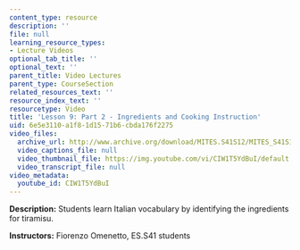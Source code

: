 ```yaml
---
content_type: resource
description: ''
file: null
learning_resource_types:
- Lecture Videos
optional_tab_title: ''
optional_text: ''
parent_title: Video Lectures
parent_type: CourseSection
related_resources_text: ''
resource_index_text: ''
resourcetype: Video
title: 'Lesson 9: Part 2 - Ingredients and Cooking Instruction'
uid: 6e5e3110-a1f8-1d15-71b6-cbda176f2275
video_files:
  archive_url: http://www.archive.org/download/MITES.S41S12/MITES_S41S12_Lesson9_Part2_300k.mp4
  video_captions_file: null
  video_thumbnail_file: https://img.youtube.com/vi/CIW1T5YdBuI/default.jpg
  video_transcript_file: null
video_metadata:
  youtube_id: CIW1T5YdBuI
---
```


**Description:** Students learn Italian vocabulary by identifying the ingredients for tiramisu.

**Instructors:** Fiorenzo Omenetto, ES.S41 students